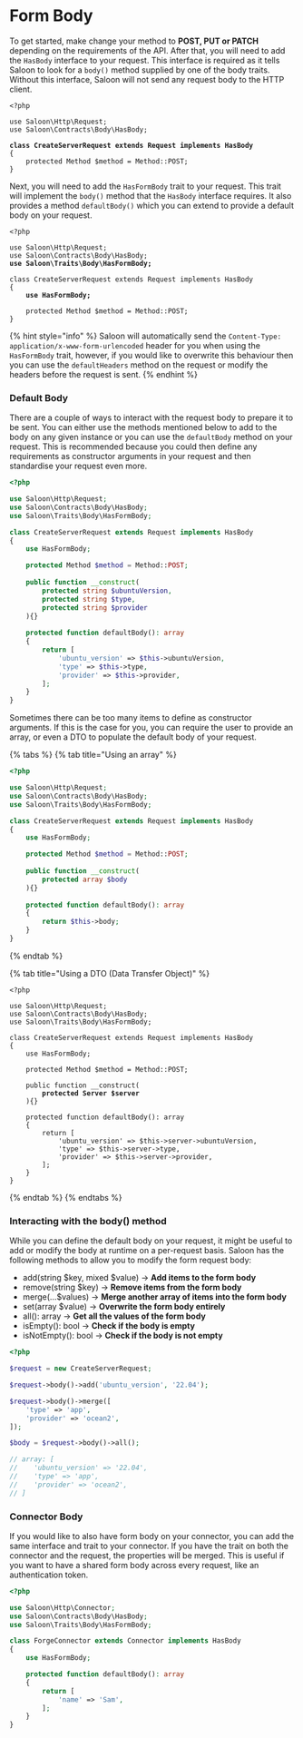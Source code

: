 # Form Body

To get started, make change your method to **POST, PUT or PATCH** depending on the requirements of the API. After that, you will need to add the `HasBody` interface to your request. This interface is required as it tells Saloon to look for a `body()` method supplied by one of the body traits. Without this interface, Saloon will not send any request body to the HTTP client.

<pre class="language-php"><code class="lang-php">&#x3C;?php

use Saloon\Http\Request;
use Saloon\Contracts\Body\HasBody;

<strong>class CreateServerRequest extends Request implements HasBody
</strong>{
    protected Method $method = Method::POST;
}
</code></pre>

Next, you will need to add the `HasFormBody` trait to your request. This trait will implement the `body()` method that the `HasBody` interface requires. It also provides a method `defaultBody()` which you can extend to provide a default body on your request.

<pre class="language-php"><code class="lang-php">&#x3C;?php

use Saloon\Http\Request;
use Saloon\Contracts\Body\HasBody;
<strong>use Saloon\Traits\Body\HasFormBody;
</strong>
class CreateServerRequest extends Request implements HasBody
{
<strong>    use HasFormBody;
</strong>
    protected Method $method = Method::POST;
}
</code></pre>

{% hint style="info" %}
Saloon will automatically send the `Content-Type: application/x-www-form-urlencoded` header for you when using the `HasFormBody` trait, however, if you would like to overwrite this behaviour then you can use the `defaultHeaders` method on the request or modify the headers before the request is sent.
{% endhint %}

### Default Body

There are a couple of ways to interact with the request body to prepare it to be sent. You can either use the methods mentioned below to add to the body on any given instance or you can use the `defaultBody` method on your request. This is recommended because you could then define any requirements as constructor arguments in your request and then standardise your request even more.&#x20;

```php
<?php

use Saloon\Http\Request;
use Saloon\Contracts\Body\HasBody;
use Saloon\Traits\Body\HasFormBody;

class CreateServerRequest extends Request implements HasBody
{
    use HasFormBody;

    protected Method $method = Method::POST;
    
    public function __construct(
        protected string $ubuntuVersion,
        protected string $type,
        protected string $provider
    ){}
    
    protected function defaultBody(): array
    {
        return [
            'ubuntu_version' => $this->ubuntuVersion,
            'type' => $this->type,
            'provider' => $this->provider,
        ];
    }
}
```

Sometimes there can be too many items to define as constructor arguments. If this is the case for you, you can require the user to provide an array, or even a DTO to populate the default body of your request.

{% tabs %}
{% tab title="Using an array" %}
```php
<?php

use Saloon\Http\Request;
use Saloon\Contracts\Body\HasBody;
use Saloon\Traits\Body\HasFormBody;

class CreateServerRequest extends Request implements HasBody
{
    use HasFormBody;

    protected Method $method = Method::POST;
    
    public function __construct(
        protected array $body
    ){}
    
    protected function defaultBody(): array
    {
        return $this->body;
    }
}
```
{% endtab %}

{% tab title="Using a DTO (Data Transfer Object)" %}
<pre class="language-php"><code class="lang-php">&#x3C;?php

use Saloon\Http\Request;
use Saloon\Contracts\Body\HasBody;
use Saloon\Traits\Body\HasFormBody;

class CreateServerRequest extends Request implements HasBody
{
    use HasFormBody;

    protected Method $method = Method::POST;
    
    public function __construct(
<strong>        protected Server $server
</strong>    ){}
    
    protected function defaultBody(): array
    {
        return [
            'ubuntu_version' => $this->server->ubuntuVersion,
            'type' => $this->server->type,
            'provider' => $this->server->provider,
        ];
    }
}
</code></pre>
{% endtab %}
{% endtabs %}

### Interacting with the body() method

While you can define the default body on your request, it might be useful to add or modify the body at runtime on a per-request basis. Saloon has the following methods to allow you to modify the form request body:

* add(string $key, mixed $value) -> **Add items to the form body**
* remove(string $key) -> **Remove items from the form body**
* merge(…$values) -> **Merge another array of items into the form body**
* set(array $value) -> **Overwrite the form body entirely**
* all(): array -> **Get all the values of the form body**
* isEmpty(): bool  -> **Check if the body is empty**
* isNotEmpty(): bool -> **Check if the body is not empty**

```php
<?php

$request = new CreateServerRequest;

$request->body()->add('ubuntu_version', '22.04');

$request->body()->merge([
    'type' => 'app',
    'provider' => 'ocean2',
]);

$body = $request->body()->all();

// array: [
//    'ubuntu_version' => '22.04',
//    'type' => 'app',
//    'provider' => 'ocean2',
// ]

```

### Connector Body

If you would like to also have form body on your connector, you can add the same interface and trait to your connector. If you have the trait on both the connector and the request, the properties will be merged. This is useful if you want to have a shared form body across every request, like an authentication token.

```php
<?php

use Saloon\Http\Connector;
use Saloon\Contracts\Body\HasBody;
use Saloon\Traits\Body\HasFormBody;

class ForgeConnector extends Connector implements HasBody
{
    use HasFormBody;

    protected function defaultBody(): array
    {
        return [
            'name' => 'Sam',
        ];
    }
}
```
